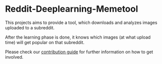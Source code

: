 # Reddit-Deeplearning-Memetool

This projects aims to provide a tool, which downloads and analyzes images uploaded to a subreddit.

After the learning phase is done, it knows which images (at what upload time) will get popular on
that subreddit.

Please check our [contribution guide](CONTRIBUTING.md) for further information on how to get involved.